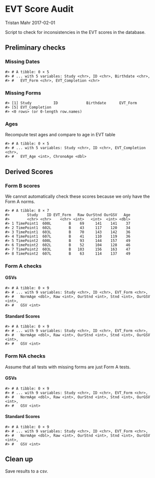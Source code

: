 EVT Score Audit
================
Tristan Mahr
2017-02-01

Script to check for inconsistencies in the EVT scores in the database.

Preliminary checks
------------------

### Missing Dates

    #> # A tibble: 0 × 5
    #> # ... with 5 variables: Study <chr>, ID <chr>, Birthdate <chr>,
    #> #   EVT_Form <chr>, EVT_Completion <chr>

### Missing Forms

    #> [1] Study          ID             Birthdate      EVT_Form      
    #> [5] EVT_Completion
    #> <0 rows> (or 0-length row.names)

### Ages

Recompute test ages and compare to age in EVT table

    #> # A tibble: 0 × 5
    #> # ... with 5 variables: Study <chr>, ID <chr>, EVT_Completion <chr>,
    #> #   EVT_Age <int>, ChronoAge <dbl>

Derived Scores
--------------

### Form B scores

We cannot automatically check these scores because we only have the Form A norms.

    #> # A tibble: 8 × 7
    #>        Study    ID EVT_Form   Raw OurStnd OurGSV   Age
    #>        <chr> <chr>    <chr> <int>   <int>  <int> <dbl>
    #> 1 TimePoint1  600L        B    69     141    141    37
    #> 2 TimePoint1  602L        B    43     117    120    34
    #> 3 TimePoint1  603L        B    70     143    142    36
    #> 4 TimePoint1  607L        B    41     110    119    36
    #> 5 TimePoint2  600L        B    93     144    157    49
    #> 6 TimePoint2  602L        B    52     104    128    46
    #> 7 TimePoint2  603L        B   103     156    163    47
    #> 8 TimePoint2  607L        B    63     114    137    49

### Form A checks

#### GSVs

    #> # A tibble: 0 × 9
    #> # ... with 9 variables: Study <chr>, ID <chr>, EVT_Form <chr>,
    #> #   NormAge <dbl>, Raw <int>, OurStnd <int>, Stnd <int>, OurGSV <int>,
    #> #   GSV <int>

#### Standard Scores

    #> # A tibble: 0 × 9
    #> # ... with 9 variables: Study <chr>, ID <chr>, EVT_Form <chr>,
    #> #   NormAge <dbl>, Raw <int>, OurStnd <int>, Stnd <int>, OurGSV <int>,
    #> #   GSV <int>

### Form NA checks

Assume that all tests with missing forms are just Form A tests.

#### GSVs

    #> # A tibble: 0 × 9
    #> # ... with 9 variables: Study <chr>, ID <chr>, EVT_Form <chr>,
    #> #   NormAge <dbl>, Raw <int>, OurStnd <int>, Stnd <int>, OurGSV <int>,
    #> #   GSV <int>

#### Standard Scores

    #> # A tibble: 0 × 9
    #> # ... with 9 variables: Study <chr>, ID <chr>, EVT_Form <chr>,
    #> #   NormAge <dbl>, Raw <int>, OurStnd <int>, Stnd <int>, OurGSV <int>,
    #> #   GSV <int>

Clean up
--------

Save results to a csv.
